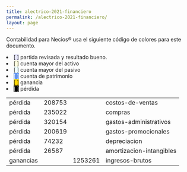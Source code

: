 ```yaml
--- 
title: alectrico-2021-financiero
permalink: /alectrico-2021-financiero/ 
layout: page
--- 
```


Contabilidad para Necios® usa el siguiente código de colores para este documento.
<li><span style='background-color: lavender'>[    ]</span> partida revisada y resultado bueno. </li>
<li><span style='background-color: lightyellow'>[    ]</span> cuenta mayor del activo </li>
<li><span style='background-color: azure'>[    ]</span> cuenta mayor del pasivo </li>
<li><span style='color: white; background-color: cornflowerblue'>[    ]</span> cuenta de patrimonio </li>
<li><span style='background-color: gold'>[    ]</span> ganancia </li>
<li><span style='color: white; background-color: black'>[    ]</span> pérdida </li>
<table><tbody>
<tr><td>pérdida</td><td>208753</td><td></td><td>costos-de-ventas</td></tr>
<tr><td>pérdida</td><td>235022</td><td></td><td>compras</td></tr>
<tr><td>pérdida</td><td>320154</td><td></td><td>gastos-administrativos</td></tr>
<tr><td>pérdida</td><td>200619</td><td></td><td>gastos-promocionales</td></tr>
<tr><td>pérdida</td><td>74232</td><td></td><td>depreciacion</td></tr>
<tr><td>pérdida</td><td>26587</td><td></td><td>amortizacion-intangibles</td></tr>
<tr><td> ganancias </td><td> </td><td>1253261</td><td>ingresos-brutos</td></tr>
<table><tbody>

